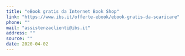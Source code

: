 ```yaml
---
title: "eBook gratis da Internet Book Shop"
link: "https://www.ibs.it/offerte-ebook/ebook-gratis-da-scaricare"
phone: ""
mail: "assistenzaclienti@ibs.it"
address: ""
source: ""
date: 2020-04-02
---
```



